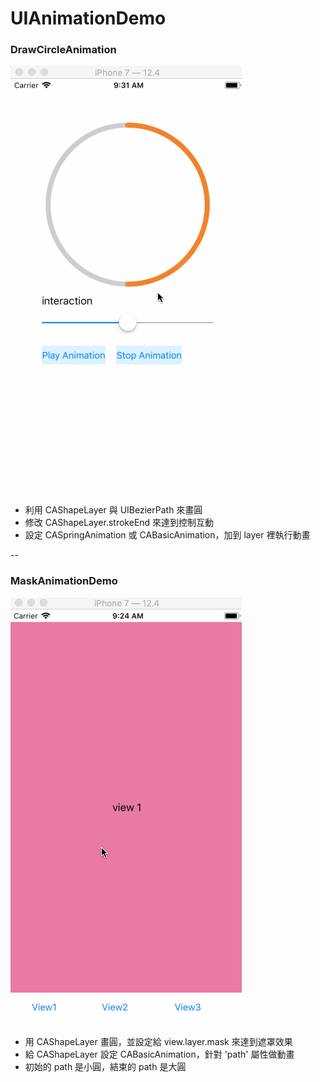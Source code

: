 # UIAnimationDemo

### DrawCircleAnimation

![](DrawCircleAnimation.gif)

* 利用 CAShapeLayer 與 UIBezierPath 來畫圓
* 修改 CAShapeLayer.strokeEnd 來達到控制互動
* 設定 CASpringAnimation 或 CABasicAnimation，加到 layer 裡執行動畫


--

### MaskAnimationDemo

![](MaskAnimationDemo.gif)

* 用 CAShapeLayer 畫圓，並設定給 view.layer.mask 來達到遮罩效果
* 給 CAShapeLayer 設定 CABasicAnimation，針對 'path' 屬性做動畫
* 初始的 path 是小圓，結束的 path 是大圓